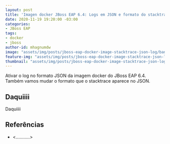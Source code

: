 ```yaml
---
layout: post
title: 'Imagen docker JBoss EAP 6.4: Logs em JSON e formato do stacktrace'
date: 2020-11-19 19:20:00 -03:00
categories:
- JBoss EAP
tags:
- docker
- jboss
author-id: mhagnumdw
image: "assets/img/posts/jboss-eap-docker-image-stacktrace-json-log/banner.png"
feature-img: "assets/img/posts/jboss-eap-docker-image-stacktrace-json-log/banner.png"
thumbnail: "assets/img/posts/jboss-eap-docker-image-stacktrace-json-log/banner.png"
---
```


Ativar o log no formato JSON da imagem docker do JBoss EAP 6.4. Também vamos mudar o formato que o stacktrace aparece no JSON.

<!--more-->

## Daquiiii

Daquiiii

## Referências

- <...........>
